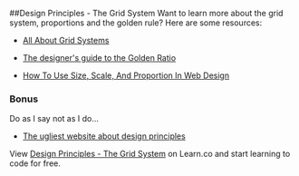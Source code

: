 

##Design Principles - The Grid System
Want to learn more about the grid system, proportions and the golden rule? Here are some resources:

+ [All About Grid Systems](http://webdesign.tutsplus.com/articles/all-about-grid-systems--webdesign-14471)

+ [The designer's guide to the Golden Ratio](http://www.creativebloq.com/design/designers-guide-golden-ratio-12121546)

+ [How To Use Size, Scale, And Proportion In Web Design](http://www.vanseodesign.com/web-design/size-scale-proportion/)

### Bonus
Do as I say not as I do...
+ [The ugliest website about design principles](http://char.txa.cornell.edu/language/principl/principl.htm)

<p data-visibility='hidden'>View <a href='https://learn.co/lessons/hs-design-principles-grid-system' title='Design Principles - The Grid System'>Design Principles - The Grid System</a> on Learn.co and start learning to code for free.</p>
